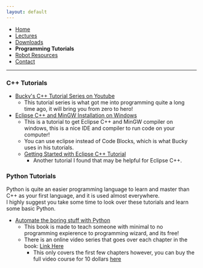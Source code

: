 ```yaml
---
layout: default
---
```

* [Home](../index.md)
* [Lectures](Lectures.md)
* [Downloads](Downloads.md)
* **Programming Tutorials**
* [Robot Resources](Robot_Resources.md)
* [Contact](Contact.md)
 
* * *
### C++ Tutorials
- [Bucky's C++ Tutorial Series on Youtube](https://www.youtube.com/watch?v=tvC1WCdV1XU&list=PLAE85DE8440AA6B83)
	- This tutorial series is what got me into programming quite a long time ago, it will bring you from zero to hero!
- [Eclipse C++ and MinGW Installation on Windows](goo.gl/m3Xxpd)
	- This is a tutorial to get Eclipse C++ and MinGW compiler on windows, this is a nice IDE and compiler to run code on your computer!
	- You can use eclipse instead of Code Blocks, which is what Bucky uses in his tutorials.
	- [Getting Started with Eclipse C++ Tutorial](https://www.ntu.edu.sg/home/ehchua/programming/howto/EclipseCpp_HowTo.html)
		- Another tutorial I found that may be helpful for Eclipse C++.
### Python Tutorials
Python is quite an easier programming language to learn and master than C++ as your first language, and it is used almost everywhere.  
I highly suggest you take some time to look over these tutorials and learn some basic Python.  
- [Automate the boring stuff with Python](automatetheboringstuff.com)
	- This book is made to teach someone with minimal to no programming expierence to programming wizard, and its free!
	- There is an online video series that goes over each chapter in the book: [Link Here](https://www.youtube.com/watch?v=1F_OgqRuSdI&list=PL0-84-yl1fUnRuXGFe_F7qSH1LEnn9LkW)
		- This only covers the first few chapters however, you can buy the full video course for 10 dollars [here](https://www.udemy.com/automate/?couponCode=FOR_LIKE_10_BUCKS)

